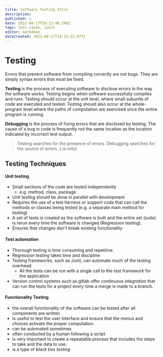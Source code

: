 ```yaml
---
title: Software Testing Intro
description: 
published: 1
date: 2022-08-17T20:13:48.296Z
tags: test cases, junit
editor: markdown
dateCreated: 2022-08-17T18:16:12.077Z
---
```


# Testing

Errors that prevent software from compiling correctly are not bugs. They are simply syntax errors that must be fixed.

**Testing** is the process of executing software to disclose errors in the way the software works. Testing begins when software successfully compiles and runs. Testing should occur at the unit level, where small subunits of code are executed and tested. Testing should also occur at the whole-program level where the paths of computation are exercised once the entire program is running.

**Debugging** is the process of fixing errors that are disclosed by testing. The cause of a bug in code is frequently not the same location as the location indicated by incorrect test output.


> Testing searches for the presence of errors.
> Debugging searches for the source of errors.
{.is-info}


## Testing Techniques 
#### Unit testing
- Small sections of the code are tested independently
	- e.g. method, class, package
- Unit testing should be done in parallel with development
- Requires the use of a test harness or support code that can call the methods or classes being tested (e.g. a separate main method for testing)
- A set of tests is created as the software is built and the entire set (suite) is rerun every time the software is changed (Regression testing).
- Ensures that changes don't break existing functionality
  
#### Test automation
- Thorough testing is time consuming and repetitive.
- Regression testing takes time and discipline
- Testing frameworks, such as Junit,  can automate much of the testing overhead
	- All the tests can be run with a single call to the test framework for the application
- Version control systems such as gitlab offer *continuous integration* that can run the tests for a project every time a merge is made to a branch.

#### Functionality Testing
- the overall functionality of the software can be tested after all components are written
- is useful to test the user interface and ensure that the menus and choices activate the proper computation.
- can be automated sometimes
- often conducted by a human following a script
- is very important to create a repeatable process that includes the steps to take and the data to use.
- is a type of *black box testing*





 
  
